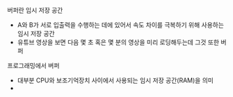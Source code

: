 버퍼란 임시 저장 공간
- A와 B가 서로 입출력을 수행하는 데에 있어서 속도 차이를 극복하기 위해 사용하는 임시 저장 공간
- 유튜브 영상을 보면 다음 몇 초 혹은 몇 분의 영상을 미리 로딩해두는데 그것 또한 버퍼

프로그래밍에서 버퍼
- 대부분 CPU와 보조기억장치 사이에서 사용되는 임시 저장 공간(RAM)을 의미
- 